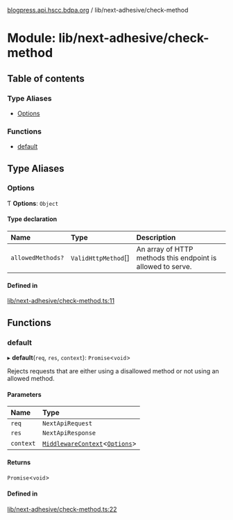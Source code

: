 [blogpress.api.hscc.bdpa.org](../README.md) / lib/next-adhesive/check-method

# Module: lib/next-adhesive/check-method

## Table of contents

### Type Aliases

- [Options](lib_next_adhesive_check_method.md#options)

### Functions

- [default](lib_next_adhesive_check_method.md#default)

## Type Aliases

### Options

Ƭ **Options**: `Object`

#### Type declaration

| Name | Type | Description |
| :------ | :------ | :------ |
| `allowedMethods?` | `ValidHttpMethod`[] | An array of HTTP methods this endpoint is allowed to serve. |

#### Defined in

[lib/next-adhesive/check-method.ts:11](https://github.com/nhscc/blogpress.api.hscc.bdpa.org/blob/742232e/lib/next-adhesive/check-method.ts#L11)

## Functions

### default

▸ **default**(`req`, `res`, `context`): `Promise`<`void`\>

Rejects requests that are either using a disallowed method or not using an
allowed method.

#### Parameters

| Name | Type |
| :------ | :------ |
| `req` | `NextApiRequest` |
| `res` | `NextApiResponse` |
| `context` | [`MiddlewareContext`](lib_next_api_glue.md#middlewarecontext)<[`Options`](lib_next_adhesive_check_method.md#options)\> |

#### Returns

`Promise`<`void`\>

#### Defined in

[lib/next-adhesive/check-method.ts:22](https://github.com/nhscc/blogpress.api.hscc.bdpa.org/blob/742232e/lib/next-adhesive/check-method.ts#L22)
